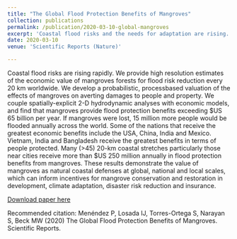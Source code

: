 ```yaml
---
title: "The Global Flood Protection Benefits of Mangroves"
collection: publications
permalink: /publication/2020-03-10-global-mangroves
excerpt: 'Coastal flood risks and the needs for adaptation are rising. In a first, we quantify the socio-economic flood savings provided by mangroves every km across their entire 700,000 km distribution in 59 countries. Every year, mangroves avert flood damages to $65 billion in property and 15 million people. The US, China and Mexico receive the greatest economic benefits; Vietnam, India and Bangladesh receive the greatest social benefits from mangroves. These results inform innovative ways to fund mangrove protection using economic incentives, insurance and climate risk financing.'
date: 2020-03-10
venue: 'Scientific Reports (Nature)'

---
```

Coastal flood risks are rising rapidly. We provide high resolution estimates of the economic value of mangroves forests for flood risk reduction every 20 km worldwide. We develop a probabilistic, processbased valuation of the effects of mangroves on averting damages to people and property. We couple spatially-explicit 2-D hydrodynamic analyses with economic models, and find that mangroves provide flood protection benefits exceeding $US 65 billion per year. If mangroves were lost, 15 million more people would be flooded annually across the world. Some of the nations that receive the greatest economic benefits include the USA, China, India and Mexico. Vietnam, India and Bangladesh receive the greatest benefits in terms of people protected. Many (>45) 20-km coastal stretches particularly those near cities receive more than $US 250 million annually in flood protection benefits from mangroves. These results demonstrate the value of mangroves as natural coastal defenses at global, national and local scales, which can inform incentives for mangrove conservation and restoration in development, climate adaptation, disaster risk reduction and insurance.

[Download paper here](https://www.nature.com/articles/s41598-020-61136-6)

Recommended citation: Menéndez P, Losada IJ, Torres-Ortega S, Narayan S, Beck MW (2020) The Global Flood Protection Benefits of Mangroves. Scientific Reports.
